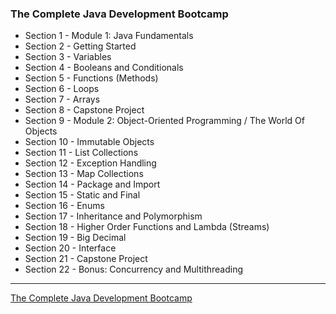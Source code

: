 
### The Complete Java Development Bootcamp


* Section 1 - Module 1: Java Fundamentals
* Section 2 - Getting Started
* Section 3 - Variables
* Section 4 - Booleans and Conditionals
* Section 5 - Functions (Methods)
* Section 6 - Loops
* Section 7 - Arrays
* Section 8 - Capstone Project
* Section 9 - Module 2: Object-Oriented Programming / The World Of Objects
* Section 10 - Immutable Objects
* Section 11 - List Collections
* Section 12 - Exception Handling
* Section 13 - Map Collections
* Section 14 - Package and Import
* Section 15 - Static and Final
* Section 16 - Enums
* Section 17 - Inheritance and Polymorphism
* Section 18 - Higher Order Functions and Lambda (Streams)
* Section 19 - Big Decimal
* Section 20 - Interface
* Section 21 - Capstone Project
* Section 22 - Bonus: Concurrency and Multithreading

---
[The Complete Java Development Bootcamp](https://www.udemy.com/course/the-complete-java-development-bootcamp/)